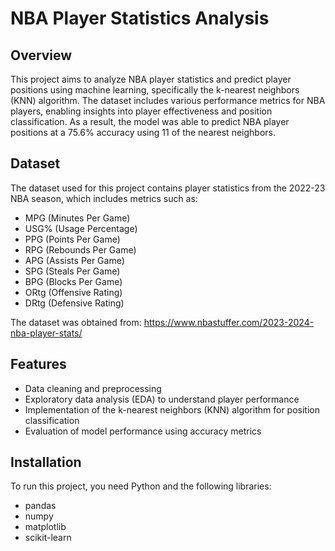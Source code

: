 # NBA Player Statistics Analysis

## Overview
This project aims to analyze NBA player statistics and predict player positions using machine learning, specifically the k-nearest neighbors (KNN) algorithm. 
The dataset includes various performance metrics for NBA players, enabling insights into player effectiveness and position classification.
As a result, the model was able to predict NBA player positions at a 75.6% accuracy using 11 of the nearest neighbors. 

## Dataset
The dataset used for this project contains player statistics from the 2022-23 NBA season, which includes metrics such as:

- MPG (Minutes Per Game)
- USG% (Usage Percentage)
- PPG (Points Per Game)
- RPG (Rebounds Per Game)
- APG (Assists Per Game)
- SPG (Steals Per Game)
- BPG (Blocks Per Game)
- ORtg (Offensive Rating)
- DRtg (Defensive Rating)

The dataset was obtained from: https://www.nbastuffer.com/2023-2024-nba-player-stats/

## Features
- Data cleaning and preprocessing
- Exploratory data analysis (EDA) to understand player performance
- Implementation of the k-nearest neighbors (KNN) algorithm for position classification
- Evaluation of model performance using accuracy metrics

## Installation
To run this project, you need Python and the following libraries:

- pandas
- numpy
- matplotlib
- scikit-learn
